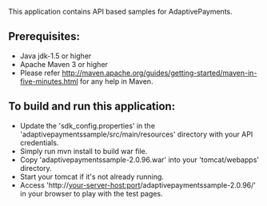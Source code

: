 This application contains API based samples for AdaptivePayments. 

Prerequisites:
---------------
*	Java jdk-1.5 or higher
*	Apache Maven 3 or higher
*  Please refer http://maven.apache.org/guides/getting-started/maven-in-five-minutes.html for any help in Maven.

To build and run this application:
----------------------------------

*   Update the 'sdk_config.properties' in the 'adaptivepaymentssample/src/main/resources' directory with your API credentials.
*	Simply run mvn install to build war file.
*	Copy 'adaptivepaymentssample-2.0.96.war' into your 'tomcat/webapps' directory.
*	Start your tomcat if it's not already running.
*	Access 'http://<your-server-host:port>/adaptivepaymentssample-2.0.96/' in your browser to play with the test pages.
